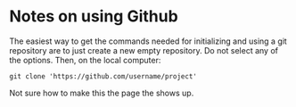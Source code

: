 # Notes on using Github

The easiest way to get the commands needed for initializing and using a git repository are to just create a new empty repository. Do not select any of the options. Then, on the local computer:

```
git clone 'https://github.com/username/project'
```

Not sure how to make this the page the shows up.
